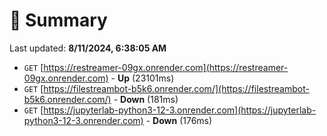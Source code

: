 # 📖 Summary
Last updated: **8/11/2024, 6:38:05 AM**

- `GET` [https://restreamer-09gx.onrender.com](https://restreamer-09gx.onrender.com) - **Up** (23101ms)
- `GET` [https://filestreambot-b5k6.onrender.com/](https://filestreambot-b5k6.onrender.com/) - **Down** (181ms)
- `GET` [https://jupyterlab-python3-12-3.onrender.com](https://jupyterlab-python3-12-3.onrender.com) - **Down** (176ms)

